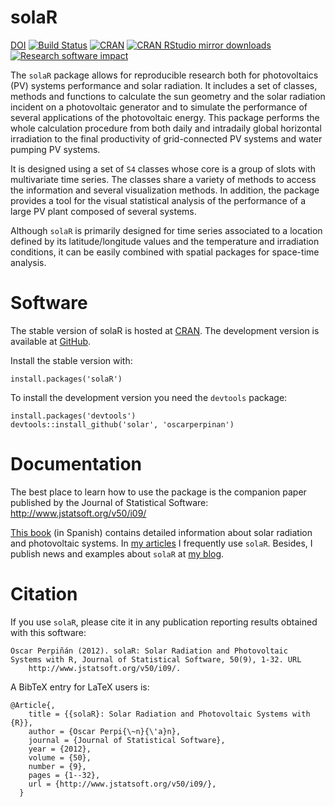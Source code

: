 solaR
=====
[DOI](http://dx.doi.org/10.18637/jss.v050.i09)
[![Build Status](https://travis-ci.org/oscarperpinan/solar.svg?branch=master)](https://travis-ci.org/oscarperpinan/solar)
[![CRAN](http://www.r-pkg.org/badges/version/solaR)](http://www.r-pkg.org/pkg/solaR)
[![CRAN RStudio mirror downloads](http://cranlogs.r-pkg.org/badges/solaR)](http://www.r-pkg.org/pkg/solaR)
[![Research software impact](http://depsy.org/api/package/cran/solaR/badge.svg)](http://depsy.org/package/r/solaR)


The `solaR` package allows for reproducible research both for
photovoltaics (PV) systems performance and solar radiation. It
includes a set of classes, methods and functions to calculate the sun
geometry and the solar radiation incident on a photovoltaic generator
and to simulate the performance of several applications of the
photovoltaic energy. This package performs the whole calculation
procedure from both daily and intradaily global horizontal irradiation
to the final productivity of grid-connected PV systems and water
pumping PV systems.

It is designed using a set of `S4` classes whose core is a group of
slots with multivariate time series. The classes share a variety of
methods to access the information and several visualization
methods. In addition, the package provides a tool for the visual
statistical analysis of the performance of a large PV plant composed
of several systems.

Although `solaR` is primarily designed for time series associated to a
location defined by its latitude/longitude values and the temperature
and irradiation conditions, it can be easily combined with spatial
packages for space-time analysis.

# Software #

The stable version of solaR is hosted at
[CRAN](http://cran.r-project.org/package%3DsolaR). The development
version is available at
[GitHub](http://github.com/oscarperpinan/solar/).

Install the stable version with:

    install.packages('solaR')

To install the development version you need the `devtools` package:

    install.packages('devtools')
	devtools::install_github('solar', 'oscarperpinan')



# Documentation #

The best place to learn how to use the package is the companion paper
published by the Journal of Statistical Software:
http://www.jstatsoft.org/v50/i09/

[This book](http://procomun.wordpress.com/documentos/libroesf/) (in
Spanish) contains detailed information about solar radiation and
photovoltaic systems. In
[my articles](http://oscarperpinan.github.io/) I frequently use
`solaR`. Besides, I publish news and examples about `solaR` at
[my blog](http://procomun.wordpress.com/).

# Citation #

If you use `solaR`, please cite it in any publication reporting
results obtained with this software:

    Oscar Perpiñán (2012). solaR: Solar Radiation and Photovoltaic
    Systems with R, Journal of Statistical Software, 50(9), 1-32. URL
		http://www.jstatsoft.org/v50/i09/.

A BibTeX entry for LaTeX users is:

    @Article{,
        title = {{solaR}: Solar Radiation and Photovoltaic Systems with {R}},
        author = {Oscar Perpi{\~n}{\'a}n},
        journal = {Journal of Statistical Software},
        year = {2012},
        volume = {50},
        number = {9},
        pages = {1--32},
        url = {http://www.jstatsoft.org/v50/i09/},
      }

